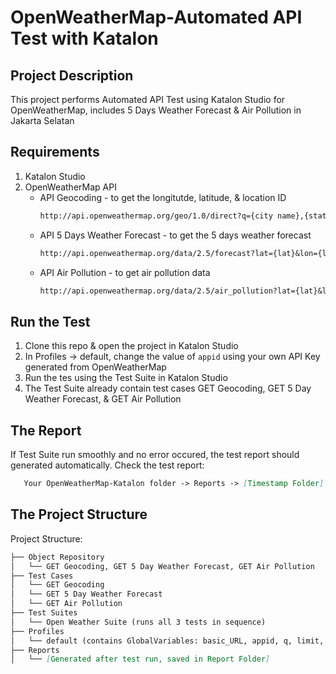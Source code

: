 # OpenWeatherMap-Automated API Test with Katalon

## Project Description
This project performs Automated API Test using Katalon Studio for OpenWeatherMap, includes 5 Days Weather Forecast & Air Pollution in Jakarta Selatan

## Requirements
1. Katalon Studio
2. OpenWeatherMap API
   * API Geocoding - to get the longitutde, latitude, & location ID
     ```markdown
     http://api.openweathermap.org/geo/1.0/direct?q={city name},{state code},{country code}&limit={limit}&appid={API key}
   * API 5 Days Weather Forecast - to get the 5 days weather forecast
     ```markdown
     http://api.openweathermap.org/data/2.5/forecast?lat={lat}&lon={lon}&appid={API key}
   * API Air Pollution - to get air pollution data
     ```markdown
     http://api.openweathermap.org/data/2.5/air_pollution?lat={lat}&lon={lon}&appid={API key}

## Run the Test
1. Clone this repo & open the project in Katalon Studio
2. In Profiles -> default, change the value of `appid` using your own API Key generated from OpenWeatherMap
3. Run the tes using the Test Suite in Katalon Studio
4. The Test Suite already contain test cases GET Geocoding, GET 5 Day Weather Forecast, & GET Air Pollution

## The Report
If Test Suite run smoothly and no error occured, the test report should generated automatically. Check the test report:
 ```markdown
    Your OpenWeatherMap-Katalon folder -> Reports -> [Timestamp Folder] -> report.html
```

## The Project Structure
Project Structure:
```markdown
├── Object Repository
│   └── GET Geocoding, GET 5 Day Weather Forecast, GET Air Pollution
├── Test Cases
│   └── GET Geocoding
│   └── GET 5 Day Weather Forecast
│   └── GET Air Pollution
├── Test Suites
│   └── Open Weather Suite (runs all 3 tests in sequence)
├── Profiles
│   └── default (contains GlobalVariables: basic_URL, appid, q, limit, latitude, longitude)
├── Reports
│   └── [Generated after test run, saved in Report Folder]
```
